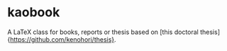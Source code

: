 # kaobook
A LaTeX class for books, reports or thesis based on [this doctoral thesis]{https://github.com/kenohori/thesis}.
